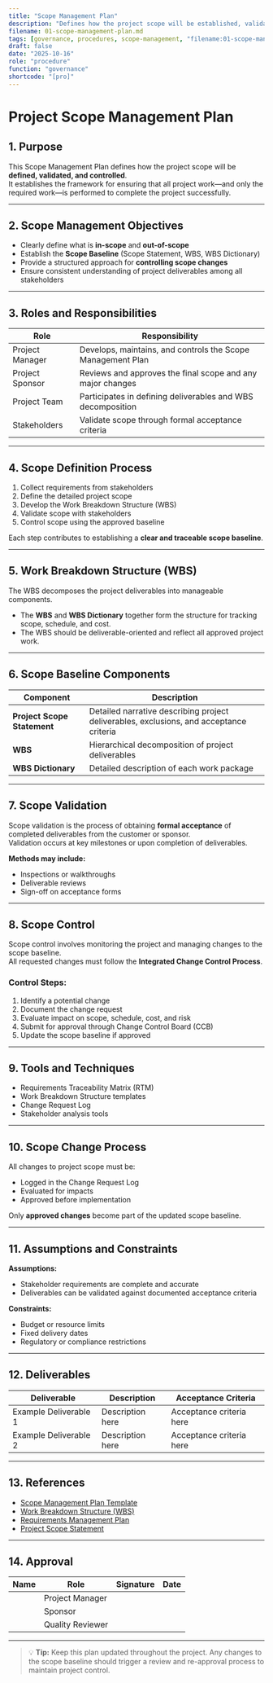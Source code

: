 ```yaml
---
title: "Scope Management Plan"
description: "Defines how the project scope will be established, validated, and controlled throughout the lifecycle of Project PASS PMP."
filename: 01-scope-management-plan.md
tags: [governance, procedures, scope-management, "filename:01-scope-management-plan.md"]
draft: false
date: "2025-10-16"
role: "procedure"
function: "governance"
shortcode: "[pro]"
---
```


# Project Scope Management Plan

## 1. Purpose

This Scope Management Plan defines how the project scope will be **defined, validated, and controlled**.  
It establishes the framework for ensuring that all project work—and only the required work—is performed to complete the project successfully.

---

## 2. Scope Management Objectives

- Clearly define what is **in-scope** and **out-of-scope**  
- Establish the **Scope Baseline** (Scope Statement, WBS, WBS Dictionary)  
- Provide a structured approach for **controlling scope changes**  
- Ensure consistent understanding of project deliverables among all stakeholders  

---

## 3. Roles and Responsibilities

| Role | Responsibility |
|------|----------------|
| Project Manager | Develops, maintains, and controls the Scope Management Plan |
| Project Sponsor | Reviews and approves the final scope and any major changes |
| Project Team | Participates in defining deliverables and WBS decomposition |
| Stakeholders | Validate scope through formal acceptance criteria |

---

## 4. Scope Definition Process

1. Collect requirements from stakeholders  
2. Define the detailed project scope  
3. Develop the Work Breakdown Structure (WBS)  
4. Validate scope with stakeholders  
5. Control scope using the approved baseline  

Each step contributes to establishing a **clear and traceable scope baseline**.

---

## 5. Work Breakdown Structure (WBS)

The WBS decomposes the project deliverables into manageable components.  
- The **WBS** and **WBS Dictionary** together form the structure for tracking scope, schedule, and cost.  
- The WBS should be deliverable-oriented and reflect all approved project work.

---

## 6. Scope Baseline Components

| Component | Description |
|------------|--------------|
| **Project Scope Statement** | Detailed narrative describing project deliverables, exclusions, and acceptance criteria |
| **WBS** | Hierarchical decomposition of project deliverables |
| **WBS Dictionary** | Detailed description of each work package |

---

## 7. Scope Validation

Scope validation is the process of obtaining **formal acceptance** of completed deliverables from the customer or sponsor.  
Validation occurs at key milestones or upon completion of deliverables.

**Methods may include:**
- Inspections or walkthroughs  
- Deliverable reviews  
- Sign-off on acceptance forms  

---

## 8. Scope Control

Scope control involves monitoring the project and managing changes to the scope baseline.  
All requested changes must follow the **Integrated Change Control Process**.

### Control Steps:
1. Identify a potential change  
2. Document the change request  
3. Evaluate impact on scope, schedule, cost, and risk  
4. Submit for approval through Change Control Board (CCB)  
5. Update the scope baseline if approved  

---

## 9. Tools and Techniques

- Requirements Traceability Matrix (RTM)  
- Work Breakdown Structure templates  
- Change Request Log  
- Stakeholder analysis tools  

---

## 10. Scope Change Process

All changes to project scope must be:
- Logged in the Change Request Log  
- Evaluated for impacts  
- Approved before implementation  

Only **approved changes** become part of the updated scope baseline.

---

## 11. Assumptions and Constraints

**Assumptions:**  
- Stakeholder requirements are complete and accurate  
- Deliverables can be validated against documented acceptance criteria  

**Constraints:**  
- Budget or resource limits  
- Fixed delivery dates  
- Regulatory or compliance restrictions  

---

## 12. Deliverables

| Deliverable | Description | Acceptance Criteria |
|--------------|--------------|---------------------|
| Example Deliverable 1 | Description here | Acceptance criteria here |
| Example Deliverable 2 | Description here | Acceptance criteria here |

---

## 13. References

- [Scope Management Plan Template](repositories/r30-project-pass-pmp/contents/00-project-pass-pmp/10-scope-management/index.md)
- [Work Breakdown Structure (WBS)](./Work-Breakdown-Structure.md)
- [Requirements Management Plan](./Requirements-Management-Plan.md)
- [Project Scope Statement](./Project-Scope-Statement.md)

---

## 14. Approval

| Name | Role | Signature | Date |
|------|------|------------|------|
|  | Project Manager |  |  |
|  | Sponsor |  |  |
|  | Quality Reviewer |  |  |

---

> 💡 **Tip:** Keep this plan updated throughout the project. Any changes to the scope baseline should trigger a review and re-approval process to maintain project control.
